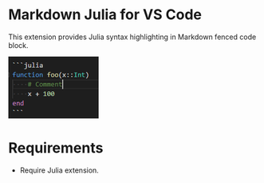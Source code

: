 # Markdown Julia for VS Code

This extension provides Julia syntax highlighting in Markdown fenced code block.

![snapshot](snapshot.png)

# Requirements

- Require Julia extension.
